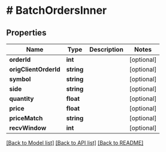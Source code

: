 # # BatchOrdersInner

## Properties

Name | Type | Description | Notes
------------ | ------------- | ------------- | -------------
**orderId** | **int** |  | [optional]
**origClientOrderId** | **string** |  | [optional]
**symbol** | **string** |  | [optional]
**side** | **string** |  | [optional]
**quantity** | **float** |  | [optional]
**price** | **float** |  | [optional]
**priceMatch** | **string** |  | [optional]
**recvWindow** | **int** |  | [optional]

[[Back to Model list]](../../README.md#models) [[Back to API list]](../../README.md#endpoints) [[Back to README]](../../README.md)
